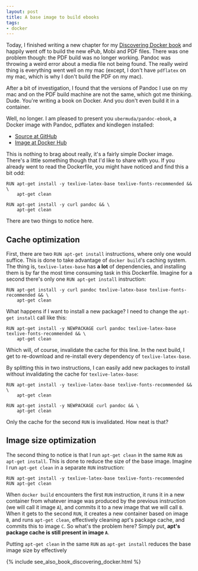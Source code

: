 ```yaml
---
layout: post
title: A base image to build ebooks
tags:
- docker
---
```


Today, I finished writing a new chapter for my [Discovering Docker book](https://geoffrey.io/books/discovering-docker.html) and happily went off to build the new ePub, Mobi and PDF files. There was one problem though: the PDF build was no longer working. Pandoc was throwing a weird error about a media file not being found. The really weird thing is everything went well on my mac (except, I don't have `pdflatex` on my mac, which is why I don't build the PDF on my mac).

After a bit of investigation, I found that the versions of Pandoc I use on my mac and on the PDF build machine are not the same, which got me thinking. Dude. You're writing a book on Docker. And you don't even build it in a container.

Well, no longer. I am pleased to present you `ubermuda/pandoc-ebook`, a Docker image with Pandoc, pdflatex and kindlegen installed:

* [Source at GitHub](https://github.com/ubermuda/dockerfiles/tree/master/pandoc-ebook)
* [Image at Docker Hub](https://registry.hub.docker.com/u/ubermuda/pandoc-ebook/)

This is nothing to brag about really, it's a fairly simple Docker image. There's a little something though that I'd like to share with you. If you already went to read the Dockerfile, you might have noticed and find this a bit odd:

```
RUN apt-get install -y texlive-latex-base texlive-fonts-recommended && \
    apt-get clean

RUN apt-get install -y curl pandoc && \
    apt-get clean
```

There are two things to notice here.

## Cache optimization

First, there are two `RUN apt-get install` instructions, where only one would suffice. This is done to take advantage of `docker build`'s caching system. The thing is, `texlive-latex-base` has **a lot** of dependencies, and installing them is by far the most time consuming task in this Dockerfile. Imagine for a second there's only one `RUN apt-get install` instruction:

```
RUN apt-get install -y curl pandoc texlive-latex-base texlive-fonts-recommended && \
    apt-get clean
```

What happens if I want to install a new package? I need to change the `apt-get install` call like this:

```
RUN apt-get install -y NEWPACKAGE curl pandoc texlive-latex-base texlive-fonts-recommended && \
    apt-get clean
```

Which will, of course, invalidate the cache for this line. In the next build, I get to re-download and re-install every dependency of `texlive-latex-base`.

By splitting this in two instructions, I can easily add new packages to install without invalidating the cache for `texlive-latex-base`:

```
RUN apt-get install -y texlive-latex-base texlive-fonts-recommended && \
    apt-get clean

RUN apt-get install -y NEWPACKAGE curl pandoc && \
    apt-get clean
```

Only the cache for the second `RUN` is invalidated. How neat is that?

## Image size optimization

The second thing to notice is that I run `apt-get clean` in the same `RUN` as `apt-get install`. This is done to reduce the size of the base image. Imagine I run `apt-get clean` in a separate `RUN` instruction:

```
RUN apt-get install -y texlive-latex-base texlive-fonts-recommended
RUN apt-get clean
```

When `docker build` encounters the first `RUN` instruction, it runs it in a new container from whatever image was produced by the previous instruction (we will call it image `A`), and commits it to a new image that we will call `B`. When it gets to the second `RUN`, it creates a new container based on image `B`, and runs `apt-get clean`, effectively cleaning apt's package cache, and commits this to image `C`. So what's the problem here? Simply put, **apt's package cache is still present in image `A`**.

Putting `apt-get clean` in the same `RUN` as `apt-get install` reduces the base image size by effectively

{% include see_also_book_discovering_docker.html %}